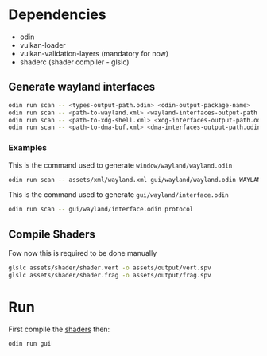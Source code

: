 # Dependencies
 - odin
 - vulkan-loader
 - vulkan-validation-layers (mandatory for now)
 - shaderc (shader compiler - glslc)

## Generate wayland interfaces
```bash
odin run scan -- <types-output-path.odin> <odin-output-package-name>
odin run scan -- <path-to-wayland.xml> <wayland-interfaces-output-path.odin> <wayland-interface-array-name> <odin-output-package-name>
odin run scan -- <path-to-xdg-shell.xml> <xdg-interfaces-output-path.odin> <xdg-interface-array-name> <odin-output-package-name>
odin run scan -- <path-to-dma-buf.xml> <dma-interfaces-output-path.odin> <dma-interface-array-name> <odin-output-package-name>
```

### Examples
This is the command used to generate `window/wayland/wayland.odin`
```bash
odin run scan -- assets/xml/wayland.xml gui/wayland/wayland.odin WAYLAND_INTERFACES protocol
```

This is the command used to generate `gui/wayland/interface.odin`
```bash
odin run scan -- gui/wayland/interface.odin protocol
```

## Compile Shaders
Fow now this is required to be done manually

```bash
glslc assets/shader/shader.vert -o assets/output/vert.spv
glslc assets/shader/shader.frag -o assets/output/frag.spv
```

# Run
First compile the [shaders](#markdown-header-compile-shaders) then:

```bash
odin run gui
```
